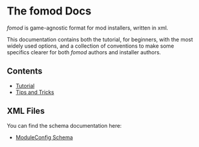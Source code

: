 # The fomod Docs

*fomod* is game-agnostic format for mod installers, written in xml.

This documentation contains both the tutorial, for beginners,
with the most widely used options, and a collection of conventions
to make some specifics clearer for both *fomod* authors and installer
authors.

## Contents

* [Tutorial](tutorial.md)
* [Tips and Tricks](tips.md)

## XML Files

You can find the schema documentation here:

- [ModuleConfig Schema](_static/ModuleConfig.html)
